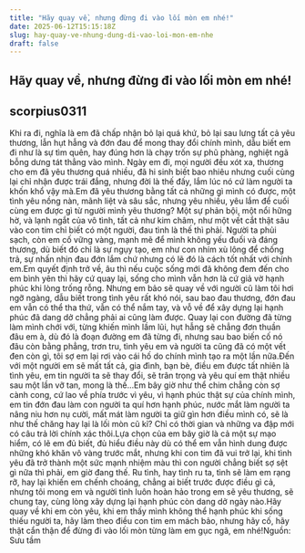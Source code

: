 ```yaml
---
title: "Hãy quay về, nhưng đừng đi vào lối mòn em nhé!"
date: 2025-06-12T15:15:18Z
slug: hay-quay-ve-nhung-dung-di-vao-loi-mon-em-nhe
draft: false
---
```


## Hãy quay về, nhưng đừng đi vào lối mòn em nhé!

## scorpius0311

Khi ra đi, nghĩa là em đã chấp nhận bỏ lại quá khứ, bỏ lại sau lưng tất cả yêu thương, lẫn hụt hẫng và đớn đau để mong thay đổi chính mình, dẫu biết em đi như là sự tìm quên, hay đúng hơn là chạy trốn sự phũ phàng, nghiệt ngã bỗng dưng tát thẳng vào mình. Ngày em đi, mọi người đều xót xa, thương cho em đã yêu thương quá nhiều, đã hi sinh biết bao nhiêu nhưng cuối cùng lại chỉ nhận được trái đắng, nhưng đời là thế đấy, lắm lúc nó cứ làm người ta khốn khổ vậy mà.Em đã yêu thương bằng tất cả những gì mình có được, một tình yêu nồng nàn, mãnh liệt và sâu sắc, nhưng yêu nhiều, yêu lắm để cuối cùng em được gì từ người mình yêu thương? Một sự phản bội, một nổi hững hờ, và lạnh ngắt của vô tình, tất cả như kim châm, như một vết cắt thật sâu vào con tim chỉ biết có một người, đau tình là thế thì phải. Người ta phủi sạch, còn em cố vững vàng, mạnh mẽ để mình không yếu đuối và đáng thương, dù biết đó chỉ là sự ngụy tạo, em như con nhím xù lông để chống trả, sự nhấn nhịn đau đớn lắm chứ nhưng có lẽ đó là cách tốt nhất với chính em.Em quyết định trở về, âu thì nếu cuộc sống mới đã không đem đến cho em bình yên thì hãy cứ quay lại, sống cho mình vẫn hơn là cứ giả vờ hạnh phúc khi lòng trống rỗng. Nhưng em bảo sẽ quay về với người cũ làm tôi hơi ngỡ ngàng, dẫu biết trong tình yêu rất khó nói, sau bao đau thương, đớn đau em vẫn có thể tha thứ, vẫn có thể nắm tay, và vỗ về để xây dựng lại hạnh phúc đã dang dở chẳng phải ai cũng làm được. Quay lại con đường đã từng làm mình chới với, từng khiến mình lầm lũi, hụt hẫng sẽ chẳng đơn thuần đâu em à, dù đó là đoạn đường em đã từng đi, nhưng sau bao biến cố nó đâu còn bằng phẳng, trơn tru, tình yêu em và người ta cũng đã có một vết đen còn gì, tôi sợ em lại rơi vào cái hố do chính mình tạo ra một lần nữa.Đến với một người em sẽ mất tất cả, gia đình, bạn bè, điều em được tất nhiên là tình yêu, em tin người ta sẽ thay đổi, sẽ trân trọng và yêu quí em thật nhiều sau một lần vỡ tan, mong là thế…Em bây giờ như thể chim chẳng còn sợ cành cong, cứ lao về phía trước vì yêu, vì hạnh phúc thật sự của chính mình, em tin đớn đau làm con người ta quí hơn hạnh phúc, nước mắt làm người ta nâng niu hơn nụ cười, mất mát làm người ta giữ gìn hơn điều mình có, sẽ là như thế chăng hay lại là lối mòn cũ kỉ? Chỉ có thời gian và những va đập mới có câu trả lời chính xác thôi.Lựa chọn của em bây giờ là cả một sự mạo hiểm, có lẽ em đủ biết, đủ hiểu điều này dù có thể em vẫn hình dung được những khó khăn vô vàng trước mắt, nhưng khi con tim đã vui trở lại, khi tình yêu đã trở thành một sức mạnh nhiệm màu thì con người chẳng biết sợ sệt gì nữa thì phải, em giờ đang thế. Ru tình, hay tình ru ta, tình sẽ làm em rạng rỡ, hay lại khiến em chếnh choáng, chẳng ai biết trước được điều gì cả, nhưng tôi mong em và người tình luôn hoàn hảo trong em sẽ yêu thương, sẽ chung tay, cùng lòng xây dựng lại hạnh phúc còn dang dở ngày nào.Hãy quay về khi em còn yêu, khi em thấy mình không thể hạnh phúc khi sống thiếu người ta, hãy làm theo điều con tim em mách bảo, nhưng hãy cố, hãy thật cẩn thận để đừng đi vào lối mòn từng làm em gục ngã, em nhé!Nguồn: Sưu tầm